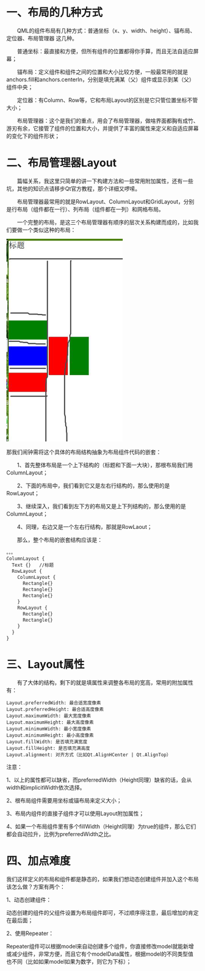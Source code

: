 # 一、布局的几种方式

&emsp;&emsp;QML的组件布局有几种方式：普通坐标（x、y、width、height）、锚布局、定位器、布局管理器 这几种。

&emsp;&emsp;普通坐标：最直接和方便，但所有组件的位置都得你手算，而且无法自适应屏幕；

&emsp;&emsp;锚布局：定义组件和组件之间的位置和大小比较方便，一般最常用的就是anchors.fill和anchors.centerIn，分别是填充满某（父）组件或显示到某（父）组件中央；

&emsp;&emsp;定位器：有Column、Row等，它和布局Layout的区别是它只管位置坐标不管大小；

&emsp;&emsp;布局管理器：这个是我们的重点，用会了布局管理器，做啥界面都胸有成竹、游刃有余，它接管了组件的位置和大小，并提供了丰富的属性来定义和自适应屏幕的变化下的组件形状；

# 二、布局管理器Layout

&emsp;&emsp;篇幅关系，我这里只简单的讲一下构建方法和一些常用附加属性，还有一些坑，其他的知识点请移步Qt官方教程，那个详细又啰嗦。

&emsp;&emsp;布局管理器最常用的就是RowLayout、ColumnLayout和GridLayout，分别是行布局（组件都在一行）、列布局（组件都在一列）和网格布局。

&emsp;&emsp;一个完整的布局，是这三个布局管理器有顺序的层次关系构建而成的，比如我们要做一个类似这种的布局：

![1699795705112](image/.QML布局/1699795705112.png)

那我们闹钟需将这个具体的布局结构抽象为布局组件代码的嵌套：

&emsp;&emsp;1、首先整体布局是一个上下结构的（标题和下面一大块），那根布局我们用ColumnLayout；

&emsp;&emsp;2、下面的布局中，我们看到它又是左右行结构的，那么使用的是RowLayout；

&emsp;&emsp;3、继续深入，我们看到左下方的布局又是上下列结构的，那么使用的是ColumnLayout；

&emsp;&emsp;4、同理，右边又是一个左右行结构，那就是RowLaout；

&emsp;&emsp;那么，整个布局的嵌套结构应该是：

```
。。。
ColumnLayout {
  Text {}	//标题
  RowLayout {
    ColumnLayout {
      Rectangle{}
      Rectangle{}
      Rectangle{}
    }
    RowLayout {
      Rectangle{}
      Rectangle{}
    }
  }
}
```

# 三、Layout属性

&emsp;&emsp;有了大体的结构，剩下的就是填属性来调整各布局的宽高，常用的附加属性有：

```
Layout.preferredWidth: 最合适宽度像素
Layout.preferredHeight: 最合适高度像素
Layout.maximumWidth: 最大宽度像素
Layout.maximumHeight: 最大高度像素
Layout.minimumWidth: 最小宽度像素
Layout.minimumHeight: 最小高度像素
Layout.fillWidth: 是否填充满宽度
Layout.fillHeight: 是否填充满高度
Layout.alignment: 对齐方式（比如Qt.AlignHCenter | Qt.AlignTop）
```

注意：

1、以上的属性都可以缺省，而preferredWidth（Height同理）缺省的话，会从width和implicitWidth依次选择。

2、根布局组件需要用坐标或锚布局来定义大小；

3、布局内组件的直接子组件才可以使用Layout附加属性；

4、如果一个布局组件里有多个fillWidth（Height同理）为true的组件，那么它们都会自动拉升，比例为preferredWidth之比。

# 四、加点难度

我们这样定义的布局和组件都是静态的，如果我们想动态创建组件并加入这个布局该怎么做？方案有两个：

1、动态创建组件：

动态创建的组件的父组件设置为布局组件即可，不过顺序得注意，最后增加的肯定在最后面；

2、使用Repeater：

Repeater组件可以根据model来自动创建多个组件，你直接修改model就能新增或减少组件，非常方便，而且它有个modelData属性，根据model的不同类型值也不同（比如如果model如果为数字，则它为下标）；
